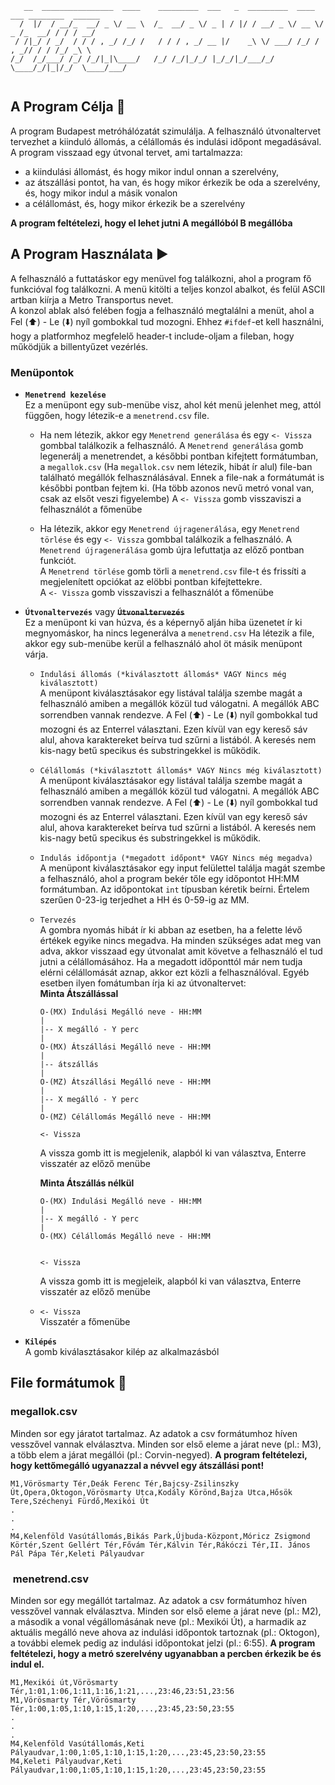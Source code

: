 ```text
   __  ________________  ____    _________  ___   _  _________  ____  ___ ________  ______
  /  |/  / __/_  __/ _ \/ __ \  /_  __/ _ \/ _ | / |/ / __/ _ \/ __ \/ _ /_  __/ / / / __/
 / /|_/ / _/  / / / , _/ /_/ /   / / / , _/ __ |/    _\ \/ ___/ /_/ / , _// / / /_/ _\ \  
/_/  /_/___/ /_/ /_/|_|\____/   /_/ /_/|_/_/ |_/_/|_/___/_/   \____/_/|_|/_/  \____/___/  
                                                                                          
```

## A Program Célja 🏁

A program Budapest metróhálózatát szimulálja. A felhasználó útvonaltervet tervezhet a kiinduló állomás, a célállomás és indulási időpont megadásával. A program visszaad egy útvonal tervet, ami tartalmazza:

* a kiindulási állomást, és hogy mikor indul onnan a szerelvény,
* az átszállási pontot, ha van, és hogy mikor érkezik be oda a szerelvény, és, hogy mikor indul a másik vonalon
* a célállomást, és, hogy mikor érkezik be a szerelvény

**A program feltételezi, hogy el lehet jutni A megállóból B megállóba**

## A Program Használata ▶️

A felhasználó a futtatáskor egy menüvel fog találkozni, ahol a program fő funkcióval fog találkozni.
A menü kitölti a teljes konzol abalkot, és felül ASCII artban kiírja a Metro Transportus nevet.  
A konzol ablak alsó felében fogja a felhasználó megtalálni a menüt, ahol a Fel (⬆️) - Le (⬇️) nyíl gombokkal tud mozogni. Ehhez `#ifdef`-et kell használni, hogy a platformhoz megfelelő header-t include-oljam a fileban, hogy működjük a billentyűzet vezérlés.

### Menüpontok

* **`Menetrend kezelése`**  
Ez a menüpont egy sub-menübe visz, ahol két menü jelenhet meg, attól függően, hogy létezik-e a `menetrend.csv` file.

  * Ha nem létezik, akkor egy `Menetrend generálása` és egy `<- Vissza` gombbal találkozik a felhasználó.
    A `Menetrend generálása` gomb legenerálj a menetrendet, a későbbi pontban kifejtett formátumban, a `megallok.csv` (Ha `megallok.csv` nem létezik, hibát ír alul) file-ban található megállók felhasználásával. Ennek a file-nak a formátumát is későbbi pontban fejtem ki. (Ha több azonos nevű metró vonal van, csak az elsőt veszi figyelembe)
    A `<- Vissza` gomb visszaviszi a felhasználót a főmenübe

  * Ha létezik, akkor egy `Menetrend újragenerálása`, egy `Menetrend törlése` és egy `<- Vissza` gombbal találkozik a felhasználó.
  A `Menetrend újragenerálása` gomb újra lefuttatja az előző pontban funkciót.  
  A `Menetrend törlése` gomb törli a `menetrend.csv` file-t és frissíti a megjelenített opciókat az elöbbi pontban kifejtettekre.  
  A `<- Vissza` gomb visszaviszi a felhasználót a főmenübe
  
* **`Útvonaltervezés`** vagy **~~`Útvonaltervezés`~~**  
Ez a menüpont ki van húzva, és a képernyő alján hiba üzenetet ír ki megnyomáskor, ha nincs legenerálva a `menetrend.csv`
Ha létezik a file, akkor egy sub-menübe kerül a felhasználó ahol öt másik menüpont várja.  

  * `Indulási állomás (*kiválasztott állomás* VAGY Nincs még kiválasztott)`  
  A menüpont kiválasztásakor egy listával találja szembe magát a felhasználó amiben a megállók közül tud válogatni. A megállók ABC sorrendben vannak rendezve. A Fel (⬆️) - Le (⬇️) nyíl gombokkal tud mozogni és az Enterrel választani. Ezen kívül van egy kereső sáv alul, ahova karaktereket beírva tud szűrni a listából. A keresés nem kis-nagy betű specikus és substringekkel is működik.

  * `Célállomás (*kiválasztott állomás* VAGY Nincs még kiválasztott)`  
  A menüpont kiválasztásakor egy listával találja szembe magát a felhasználó amiben a megállók közül tud válogatni. A megállók ABC sorrendben vannak rendezve. A Fel (⬆️) - Le (⬇️) nyíl gombokkal tud mozogni és az Enterrel választani. Ezen kívül van egy kereső sáv alul, ahova karaktereket beírva tud szűrni a listából. A keresés nem kis-nagy betű specikus és substringekkel is működik.

  * `Indulás időpontja (*megadott időpont* VAGY Nincs még megadva)`  
  A menüpont kiválasztásakor egy input felülettel találja magát szembe a felhasználó, ahol a program bekér tőle egy időpontot HH:MM formátumban. Az időpontokat `int` típusban kéretik beírni. Értelem szerűen 0-23-ig terjedhet a HH és 0-59-ig az MM.

  * `Tervezés`  
  A gombra nyomás hibát ír ki abban az esetben, ha a felette lévő értékek egyike nincs megadva. Ha minden szükséges adat meg van adva, akkor visszaad egy útvonalat amit követve a felhasználó el tud jutni a célállomásához. Ha a megadott időponttól már nem tudja elérni célállomását aznap, akkor ezt közli a felhasználóval. Egyéb esetben ilyen fomátumban írja ki az útvonaltervet:  
  **Minta Átszállással**

    ```text
    O-(MX) Indulási Megálló neve - HH:MM
    |
    |-- X megálló - Y perc
    |
    O-(MX) Átszállási Megálló neve - HH:MM
    |
    |-- átszállás
    |
    O-(MZ) Átszállási Megálló neve - HH:MM
    |
    |-- X megálló - Y perc
    |
    O-(MZ) Célállomás Megálló neve - HH:MM

    <- Vissza
    ```

    A vissza gomb itt is megjelenik, alapból ki van választva, Enterre visszatér az előző menübe

    **Minta Átszállás nélkül**

    ```text
    O-(MX) Indulási Megálló neve - HH:MM
    |
    |-- X megálló - Y perc
    |
    O-(MX) Célállomás Megálló neve - HH:MM


    <- Vissza
    ```

    A vissza gomb itt is megjeleik, alapból ki van választva, Enterre visszatér az előző menübe

  * `<- Vissza`  
   Visszatér a főmenübe

* **`Kilépés`**  
A gomb kiválasztásakor kilép az alkalmazásból

## File formátumok 📄

### megallok.csv

Minden sor egy járatot tartalmaz. Az adatok a csv formátumhoz híven vesszővel vannak elválasztva. Minden sor első eleme a járat neve (pl.: M3), a több elem a járat megállói (pl.: Corvin-negyed). **A program feltételezi, hogy kettőmegálló ugyanazzal a névvel egy átszállási pont!**

```csv
M1,Vörösmarty Tér,Deák Ferenc Tér,Bajcsy-Zsilinszky Út,Opera,Oktogon,Vörösmarty Utca,Kodály Körönd,Bajza Utca,Hősök Tere,Széchenyi Fürdő,Mexikói Út
.
.
.
M4,Kelenföld Vasútállomás,Bikás Park,Újbuda-Központ,Móricz Zsigmond Körtér,Szent Gellért Tér,Fővám Tér,Kálvin Tér,Rákóczi Tér,II. János Pál Pápa Tér,Keleti Pályaudvar
```

###  menetrend.csv

Minden sor egy megállót tartalmaz. Az adatok a csv formátumhoz híven vesszővel vannak elválasztva. Minden sor első eleme a járat neve (pl.: M2), a második a vonal végállomásának neve (pl.: Mexikói Út), a harmadik az aktuális megálló neve ahova az indulási időpontok tartoznak (pl.: Oktogon), a további elemek pedig az indulási időpontokat jelzi (pl.: 6:55). **A program feltételezi, hogy a metró szerelvény ugyanabban a percben érkezik be és indul el.**

```csv
M1,Mexikói út,Vörösmarty Tér,1:01,1:06,1:11,1:16,1:21,...,23:46,23:51,23:56
M1,Vörösmarty Tér,Vörösmarty Tér,1:00,1:05,1:10,1:15,1:20,...,23:45,23:50,23:55
.
.
.
M4,Kelenföld Vasútállomás,Keti Pályaudvar,1:00,1:05,1:10,1:15,1:20,...,23:45,23:50,23:55
M4,Keleti Pályaudvar,Keti Pályaudvar,1:00,1:05,1:10,1:15,1:20,...,23:45,23:50,23:55
```
